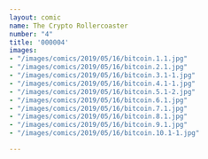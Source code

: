 ```yaml
---
layout: comic
name: The Crypto Rollercoaster
number: "4"
title: '000004'
images:
- "/images/comics/2019/05/16/bitcoin.1.1.jpg"
- "/images/comics/2019/05/16/bitcoin.2.1.jpg"
- "/images/comics/2019/05/16/bitcoin.3.1-1.jpg"
- "/images/comics/2019/05/16/bitcoin.4.1-1.jpg"
- "/images/comics/2019/05/16/bitcoin.5.1-2.jpg"
- "/images/comics/2019/05/16/bitcoin.6.1.jpg"
- "/images/comics/2019/05/16/bitcoin.7.1.jpg"
- "/images/comics/2019/05/16/bitcoin.8.1.jpg"
- "/images/comics/2019/05/16/bitcoin.9.1.jpg"
- "/images/comics/2019/05/16/bitcoin.10.1-1.jpg"

---
```

